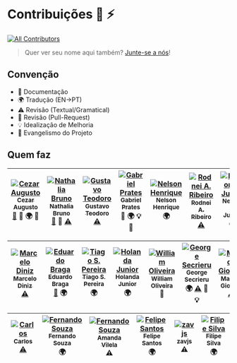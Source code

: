 # Contribuições :wolf: :zap:
[![All Contributors](https://img.shields.io/badge/all_contributors-20-orange.svg?style=flat-square)](#contributors)

> Quer ver seu nome aqui também? [Junte-se a nós](CONTRIBUTING.md)!

## Convenção

* :book: Documentação
* :earth_africa: Tradução (EN->PT)
* :warning: Revisão (Textual/Gramatical)
* :eyes: Revisão (Pull-Request)
* :bulb: Idealização de Melhoria
* :loudspeaker: Evangelismo do Projeto

## Quem faz

<!--
* Documentação (doc)
* Tradução (EN->PT) (translation)
* Revisão (Textual/Gramatical) (tests)
* Revisão (Pull-Request) (prReview)
* Idealização de Melhoria (example)
* Evangelismo do Projeto (talks)
-->

<!-- Contributors START
Cezar_Augusto cezaraugusto http://cezaraugusto.net doc prReview translation talks
Nathalia_Bruno nathaliabruno http://nathaliabruno.com doc prReview tests
Gustavo_Teodoro gustavoteodoro http://gustavoteodoro.com tests
Gabriel_Prates gabsprates http://gabsprates.com prReview translation example talks
Nelson_Henrique nersoh https://github.com/nersoh translation
Rodnei_A._Ribeiro raribeiro http://engenheirofront.com tests
Nelson_P._Junior nelsonpjunior https://github.com/nelsonpjunior translation
Marcelo_Diniz marcelod http://www.marcelod.com.br tests
Eduardo_Braga ebragaparah https://github.com/ebragaparah doc translation
Tiago_S._Pereira TiagoSilvaPereira https://github.com/TiagoSilvaPereira translation
Holanda_Junior holandajunior https://github.com/holandajunior translation
William_Oliveira woliveiras http://woliveiras.com.br talks
George_Secrieru gmsecrieru https://gmsecrie.ru translation tests prReview example
Maicon_Giovani doomsterinc https://github.com/doomsterinc tests
Carlos carloszan https://github.com/carloszan tests
Fernando_Souza fernandosouza https://github.com/fernandosouza translation
Amanda Vilela amandavilela https://github.com/amandavilela tests
Felipe Santos fesnt https://github.com/fesnt translation
Filipe Silva ninrod https://github.com/ninrod tests
zavjs zavjs https://github.com/zavjs translation

Contributors END -->
<!-- Contributors table START -->
| [![Cezar Augusto](https://avatars.githubusercontent.com/cezaraugusto?s=100)<br /><sub>Cezar Augusto</sub>](http://cezaraugusto.net)<br />[📖](git@github.com:cezaraugusto/You-Dont-Know-JS/commits?author=cezaraugusto) 👀 🌍 📢 | [![Nathalia Bruno](https://avatars.githubusercontent.com/nathaliabruno?s=100)<br /><sub>Nathalia Bruno</sub>](http://nathaliabruno.com)<br />[📖](git@github.com:cezaraugusto/You-Dont-Know-JS/commits?author=nathaliabruno) 👀 [⚠️](git@github.com:cezaraugusto/You-Dont-Know-JS/commits?author=nathaliabruno) | [![Gustavo Teodoro](https://avatars.githubusercontent.com/gustavoteodoro?s=100)<br /><sub>Gustavo Teodoro</sub>](http://gustavoteodoro.com)<br />[⚠️](git@github.com:cezaraugusto/You-Dont-Know-JS/commits?author=gustavoteodoro) | [![Gabriel Prates](https://avatars.githubusercontent.com/gabsprates?s=100)<br /><sub>Gabriel Prates</sub>](http://gabsprates.com)<br />👀 🌍 💡 📢 | [![Nelson Henrique](https://avatars.githubusercontent.com/nersoh?s=100)<br /><sub>Nelson Henrique</sub>](https://github.com/nersoh)<br />🌍 | [![Rodnei A. Ribeiro](https://avatars.githubusercontent.com/raribeiro?s=100)<br /><sub>Rodnei A. Ribeiro</sub>](http://engenheirofront.com)<br />[⚠️](git@github.com:cezaraugusto/You-Dont-Know-JS/commits?author=raribeiro) | [![Nelson P. Junior](https://avatars.githubusercontent.com/nelsonpjunior?s=100)<br /><sub>Nelson P. Junior</sub>](https://github.com/nelsonpjunior)<br />🌍 |
| :---: | :---: | :---: | :---: | :---: | :---: | :---: |

| [![Marcelo Diniz](https://avatars.githubusercontent.com/marcelod?s=100)<br /><sub>Marcelo Diniz</sub>](http://www.marcelod.com.br)<br />[⚠️](git@github.com:cezaraugusto/You-Dont-Know-JS/commits?author=marcelod) | [![Eduardo Braga](https://avatars.githubusercontent.com/ebragaparah?s=100)<br /><sub>Eduardo Braga</sub>](https://github.com/ebragaparah)<br />[📖](git@github.com:cezaraugusto/You-Dont-Know-JS/commits?author=ebragaparah) 🌍 | [![Tiago S. Pereira](https://avatars.githubusercontent.com/TiagoSilvaPereira?s=100)<br /><sub>Tiago S. Pereira</sub>](https://github.com/TiagoSilvaPereira)<br />🌍 | [![Holanda Junior](https://avatars.githubusercontent.com/holandajunior?s=100)<br /><sub>Holanda Junior</sub>](https://github.com/holandajunior)<br />🌍 | [![William Oliveira](https://avatars.githubusercontent.com/woliveiras?s=100)<br /><sub>William Oliveira</sub>](http://woliveiras.com.br)<br />📢 | [![George Secrieru](https://avatars.githubusercontent.com/gmsecrieru?s=100)<br /><sub>George Secrieru</sub>](https://gmsecrie.ru)<br />🌍 [⚠️](git@github.com:cezaraugusto/You-Dont-Know-JS/commits?author=gmsecrieru) 👀 💡 | [![Maicon Giovani](https://avatars.githubusercontent.com/doomsterinc?s=100)<br /><sub>Maicon Giovani</sub>](https://github.com/doomsterinc)<br />[⚠️](git@github.com:cezaraugusto/You-Dont-Know-JS/commits?author=doomsterinc) |
| :---: | :---: | :---: | :---: | :---: | :---: | :---: |

| [![Carlos](https://avatars.githubusercontent.com/carloszan?s=100)<br /><sub>Carlos</sub>](https://github.com/carloszan)<br />[⚠️](git@github.com:cezaraugusto/You-Dont-Know-JS/commits?author=carloszan) | [![Fernando Souza](https://avatars.githubusercontent.com/fernandosouza?s=100)<br /><sub>Fernando Souza</sub>](https://github.com/fernandosouza)<br />🌍 | [![Fernando Souza](https://avatars.githubusercontent.com/amandavilela?s=100)<br /><sub>Amanda Vilela</sub>](https://github.com/amandavilela)<br />⚠️ | [![Felipe Santos](https://avatars.githubusercontent.com/fesnt?s=100)<br /><sub>Felipe Santos</sub>](https://github.com/fesnt)<br /> 🌍 | [![zavjs](https://avatars.githubusercontent.com/zavjs?s=100)<br /><sub>zavjs</sub>](https://github.com/zavjs)<br /> ⚠️ | [![Filipe Silva](https://avatars.githubusercontent.com/ninrod?s=100)<br /><sub>Filipe Silva</sub>](https://github.com/ninrod)<br /> 🌍 
| :---: | :---: | :---: | :---: | :---: | :---: |
<!-- Contributors table END -->

